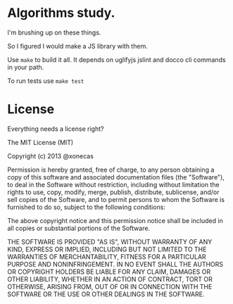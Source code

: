 Algorithms study.
=================

I'm brushing up on these things.

So I figured I would make a JS library with them.

Use `make` to build it all. It depends on uglifyjs jslint and docco cli commands in your path.

To run tests use `make test`

License
=======

Everything needs a license right?

The MIT License (MIT)

Copyright (c) 2013 @xonecas

Permission is hereby granted, free of charge, to any person obtaining a copy
of this software and associated documentation files (the "Software"), to deal
in the Software without restriction, including without limitation the rights
to use, copy, modify, merge, publish, distribute, sublicense, and/or sell
copies of the Software, and to permit persons to whom the Software is
furnished to do so, subject to the following conditions:

The above copyright notice and this permission notice shall be included in
all copies or substantial portions of the Software.

THE SOFTWARE IS PROVIDED "AS IS", WITHOUT WARRANTY OF ANY KIND, EXPRESS OR
IMPLIED, INCLUDING BUT NOT LIMITED TO THE WARRANTIES OF MERCHANTABILITY,
FITNESS FOR A PARTICULAR PURPOSE AND NONINFRINGEMENT. IN NO EVENT SHALL THE
AUTHORS OR COPYRIGHT HOLDERS BE LIABLE FOR ANY CLAIM, DAMAGES OR OTHER
LIABILITY, WHETHER IN AN ACTION OF CONTRACT, TORT OR OTHERWISE, ARISING FROM,
OUT OF OR IN CONNECTION WITH THE SOFTWARE OR THE USE OR OTHER DEALINGS IN
THE SOFTWARE.

